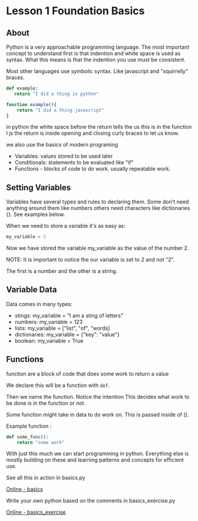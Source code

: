 # Lesson 1 Foundation Basics

## About

Python is a very approachable programming language. 
The most important concept to understand first is that indention and white space is used as syntax. What this means is that the indention you use must be consistent.

Most other languages use symbolic syntax. Like javascript and "squirrelly" braces.

 ``` python
 def example:
    return "I did a thing in python"
```

```javascript
function example(){
    return "I did a thing javascript"
}
```

in python the white space before the return tells the us this is in the function
I js the return is inside opening and closing curly braces to let us know.

we also use the basics of modern programing

- Variables: values stored to be used later
- Conditionals: statements to be evaluated like "if"
- Functions - blocks of code to do work. usually repeatable work.

## Setting Variables

Variables have several types and rules to declaring them. Some don't need anything around them like numbers others need characters like dictionaries {}. See examples below.

When we need to store a variable it's as easy as:

``` python
my_variable = 2
```

Now we have stored the variable my_variable as the value of the number 2.

NOTE: It is important to notice the our variable is set to 2 and not "2".

The first is a number and the other is a string.

## Variable Data

Data comes in many types:

- stings: my_variable = "I am a sting of letters"
- numbers: my_variable = 123
- lists: my_variable = ["list", "of", "words]
- dictionaries: my_variable = {"key": "value"}
- boolean: my_variable = True

## Functions

function are a block of code that does some work to return a value

We declare this will be a function with `def`.

Then we name the function. Notice the intention This decides what work to be done is in the function or not.

Some function might take in data to do work on. This is passed inside of ().

Example function : 
``` python
def some_func():
    return "some work"
```
With just this much we can start programming in python. Everything else is mostly building on these and learning patterns and concepts for efficient use.

See all this in action in basics.py

[Online - basics](https://www.mycompiler.io/view/5SN5hOluQ6m)

Write your own python based on the comments in basics_exercise.py

[Online - basics_exercise](https://www.mycompiler.io/view/K8ZhHX8Hkku)